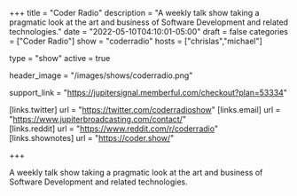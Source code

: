 +++
title = "Coder Radio"
description = "A weekly talk show taking a pragmatic look at the art and business of Software Development and related technologies."
date = "2022-05-10T04:10:01-05:00"
draft = false
categories = ["Coder Radio"]
show = "coderradio"
hosts = ["chrislas","michael"]

type = "show"
active = true

header_image = "/images/shows/coderradio.png"

support_link = "https://jupitersignal.memberful.com/checkout?plan=53334"

[links.twitter]
  url = "https://twitter.com/coderradioshow"
[links.email]
  url = "https://www.jupiterbroadcasting.com/contact/"  
[links.reddit]
  url = "https://www.reddit.com/r/coderradio"  
[links.shownotes]
  url = "https://coder.show/"  


+++

A weekly talk show taking a pragmatic look at the art and business of Software Development and related technologies.
